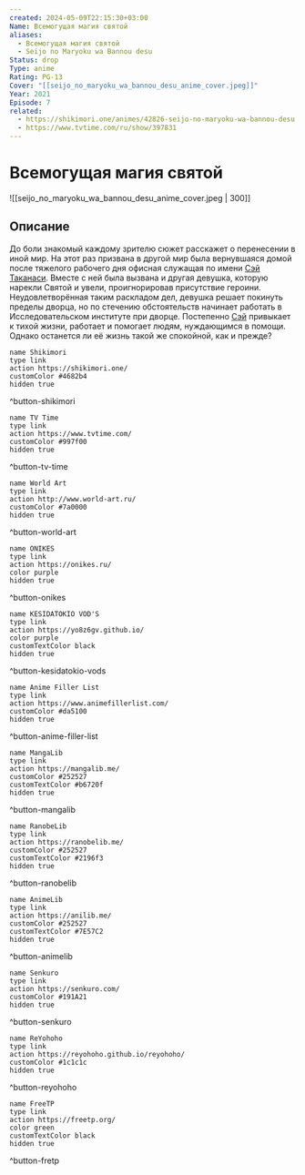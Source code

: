 ```yaml
---
created: 2024-05-09T22:15:30+03:00
Name: Всемогущая магия святой
aliases:
  - Всемогущая магия святой
  - Seijo no Maryoku wa Bannou desu
Status: drop
Type: anime
Rating: PG-13
Cover: "[[seijo_no_maryoku_wa_bannou_desu_anime_cover.jpeg]]"
Year: 2021
Episode: 7
related:
  - https://shikimori.one/animes/42826-seijo-no-maryoku-wa-bannou-desu
  - https://www.tvtime.com/ru/show/397831
---
```


# Всемогущая магия святой

![[seijo_no_maryoku_wa_bannou_desu_anime_cover.jpeg | 300]]


## Описание

До боли знакомый каждому зрителю сюжет расскажет о перенесении в иной мир. На этот раз призвана в другой мир была вернувшаяся домой после тяжелого рабочего дня офисная служащая по имени [Сэй Таканаси](https://shikimori.one/characters/181801-sei-takanashi). Вместе с ней была вызвана и другая девушка, которую нарекли Святой и увели, проигнорировав присутствие героини. Неудовлетворённая таким раскладом дел, девушка решает покинуть пределы дворца, но по стечению обстоятельств начинает работать в Исследовательском институте при дворце. Постепенно [Сэй](https://shikimori.one/characters/181801-sei-takanashi) привыкает к тихой жизни, работает и помогает людям, нуждающимся в помощи. Однако останется ли её жизнь такой же спокойной, как и прежде?


```button
name Shikimori
type link
action https://shikimori.one/
customColor #4682b4
hidden true
```
^button-shikimori

```button
name TV Time
type link
action https://www.tvtime.com/
customColor #997f00
hidden true
```
^button-tv-time

```button
name World Art
type link
action http://www.world-art.ru/
customColor #7a0000
hidden true
```
^button-world-art

```button
name ONIKES
type link
action https://onikes.ru/
color purple
hidden true
```
^button-onikes

```button
name KESIDATOKIO VOD'S
type link
action https://yo8z6gv.github.io/
color purple
customTextColor black
hidden true
```
^button-kesidatokio-vods

```button
name Anime Filler List
type link
action https://www.animefillerlist.com/
customColor #da5100
hidden true
```
^button-anime-filler-list

```button
name MangaLib
type link
action https://mangalib.me/
customColor #252527
customTextColor #b6720f
hidden true
```
^button-mangalib

```button
name RanobeLib
type link
action https://ranobelib.me/
customColor #252527
customTextColor #2196f3
hidden true
```
^button-ranobelib

```button
name AnimeLib
type link
action https://anilib.me/
customColor #252527
customTextColor #7E57C2
hidden true
```
^button-animelib

```button
name Senkuro
type link
action https://senkuro.com/
customColor #191A21
hidden true
```
^button-senkuro

```button
name ReYohoho
type link
action https://reyohoho.github.io/reyohoho/
customColor #1c1c1c
hidden true
```
^button-reyohoho

```button
name FreeTP
type link
action https://freetp.org/
color green
customTextColor black
hidden true
```
^button-fretp
